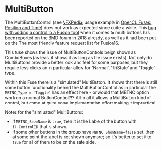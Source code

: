 # MultiButton

The MultiButtonControl (see [VFXPedia](https://www.steakunderwater.com/VFXPedia/96.0.243.189/index4dea.html?title=Eyeon:Script/Reference/Applications/Fuse/Classes/Input/MultiButtonControl); usage example in [OpenCL Fuses: Position and Time](http://www.bryanray.name/wordpress/opencl-fuses-position-and-time/)) does not work as expected since quite a while. This [bug with adding a control to a Fusion tool](https://forum.blackmagicdesign.com/viewtopic.php?f=21&t=72828&p=405807&hilit=MultiButton#p405699) when it comes to multi buttons has been reported on the BMD forum in 2018 already, as well as it had been put on the [The most friendly feature request list for Fusion16](https://forum.blackmagicdesign.com/viewtopic.php?f=22&t=89684&p=500691&hilit=MultiButton#p500691).

This fuse shows the issue of MultiButtonControls beign shown as ComboBoxes (as least it shows it as long as the issue exists). Not only do MultiButtons provide a better look and feel for some purposes, but they require less clicks an in particular allow for 'Normal', 'TriState' and 'Toggle' type.

Within this Fuse there is a "simulated" MultiButton. It shows that there is still some button functionality behind the MultiButtonControl as in particular the `MBTNC_Type = 'Toggle'` has an effect here - or would that MBTNC option work on a normal ButtonControl?!? All in all it allows a MultiButton kind of control, but come at quite some implementation effort making it impractical.

Notes for the "simluated" MultiButtons:
- If `MBTNC_ShowName` is `true`, then it is the Lable of the button with `IC_ControlID` that is shown.
- If some other buttons in the group have `MBTNC_ShowName=false` set, then at some point the label is not shown anymore; so it's better to set it to `true` for all of them to be on the safe side.
